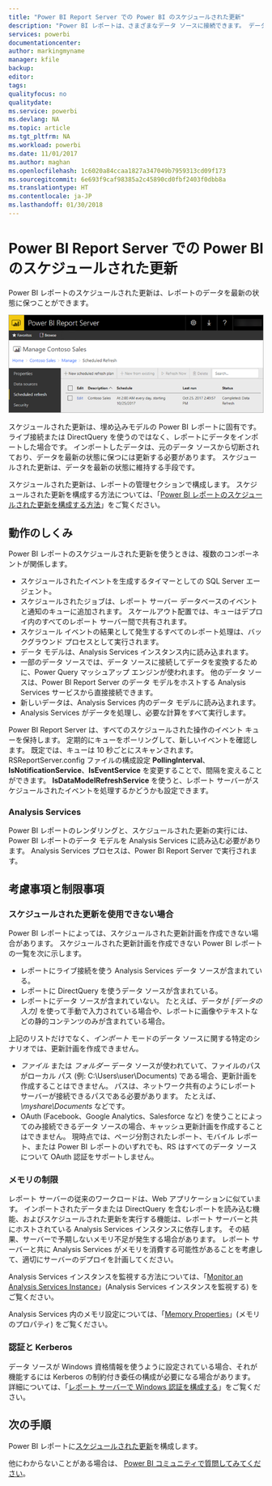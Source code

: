 ```yaml
---
title: "Power BI Report Server での Power BI のスケジュールされた更新"
description: "Power BI レポートは、さまざまなデータ ソースに接続できます。 データの使い方に応じて、異なるデータ ソースを利用できます。"
services: powerbi
documentationcenter: 
author: markingmyname
manager: kfile
backup: 
editor: 
tags: 
qualityfocus: no
qualitydate: 
ms.service: powerbi
ms.devlang: NA
ms.topic: article
ms.tgt_pltfrm: NA
ms.workload: powerbi
ms.date: 11/01/2017
ms.author: maghan
ms.openlocfilehash: 1c6020a84ccaa1827a347049b7959313cd09f173
ms.sourcegitcommit: 6e693f9caf98385a2c45890cd0fbf2403f0dbb8a
ms.translationtype: HT
ms.contentlocale: ja-JP
ms.lasthandoff: 01/30/2018
---
```

# <a name="power-bi-report-scheduled-refresh-in-power-bi-report-server"></a>Power BI Report Server での Power BI のスケジュールされた更新
Power BI レポートのスケジュールされた更新は、レポートのデータを最新の状態に保つことができます。

![Power BI Report Server でのスケジュールされた更新](media/scheduled-refresh/scheduled-refresh-success.png)

スケジュールされた更新は、埋め込みモデルの Power BI レポートに固有です。 ライブ接続または DirectQuery を使うのではなく、レポートにデータをインポートした場合です。 インポートしたデータは、元のデータ ソースから切断されており、データを最新の状態に保つには更新する必要があります。 スケジュールされた更新は、データを最新の状態に維持する手段です。

スケジュールされた更新は、レポートの管理セクションで構成します。 スケジュールされた更新を構成する方法については、「[Power BI レポートのスケジュールされた更新を構成する方法](configure-scheduled-refresh.md)」をご覧ください。

## <a name="how-this-works"></a>動作のしくみ
Power BI レポートのスケジュールされた更新を使うときは、複数のコンポーネントが関係します。

* スケジュールされたイベントを生成するタイマーとしての SQL Server エージェント。
* スケジュールされたジョブは、レポート サーバー データベースのイベントと通知のキューに追加されます。 スケールアウト配置では、キューはデプロイ内のすべてのレポート サーバー間で共有されます。
* スケジュール イベントの結果として発生するすべてのレポート処理は、バックグラウンド プロセスとして実行されます。
* データ モデルは、Analysis Services インスタンス内に読み込まれます。
* 一部のデータ ソースでは、データ ソースに接続してデータを変換するために、Power Query マッシュアップ エンジンが使われます。 他のデータ ソースは、Power BI Report Server のデータ モデルをホストする Analysis Services サービスから直接接続できます。
* 新しいデータは、Analysis Services 内のデータ モデルに読み込まれます。
* Analysis Services がデータを処理し、必要な計算をすべて実行します。

Power BI Report Server は、すべてのスケジュールされた操作のイベント キューを保持します。 定期的にキューをポーリングして、新しいイベントを確認します。 既定では、キューは 10 秒ごとにスキャンされます。 RSReportServer.config ファイルの構成設定 **PollingInterval**、**IsNotificationService**、**IsEventService** を変更することで、間隔を変えることができます。 **IsDataModelRefreshService** を使うと、レポート サーバーがスケジュールされたイベントを処理するかどうかも設定できます。

### <a name="analysis-services"></a>Analysis Services
Power BI レポートのレンダリングと、スケジュールされた更新の実行には、Power BI レポートのデータ モデルを Analysis Services に読み込む必要があります。 Analysis Services プロセスは、Power BI Report Server で実行されます。

## <a name="considerations-and-limitations"></a>考慮事項と制限事項
### <a name="when-scheduled-refresh-cant-be-used"></a>スケジュールされた更新を使用できない場合
Power BI レポートによっては、スケジュールされた更新計画を作成できない場合があります。 スケジュールされた更新計画を作成できない Power BI レポートの一覧を次に示します。

* レポートにライブ接続を使う Analysis Services データ ソースが含まれている。
* レポートに DirectQuery を使うデータ ソースが含まれている。
* レポートにデータ ソースが含まれていない。 たとえば、データが *[データの入力]* を使って手動で入力されている場合や、レポートに画像やテキストなどの静的コンテンツのみが含まれている場合。

上記のリストだけでなく、*インポート* モードのデータ ソースに関する特定のシナリオでは、更新計画を作成できません。

* *ファイル* または *フォルダー* データ ソースが使われていて、ファイルのパスがローカル パス (例: C:\Users\user\Documents) である場合、更新計画を作成することはできません。 パスは、ネットワーク共有のようにレポート サーバーが接続できるパスである必要があります。 たとえば、*\\myshare\Documents* などです。
* OAuth (Facebook、Google Analytics、Salesforce など) を使うことによってのみ接続できるデータ ソースの場合、キャッシュ更新計画を作成することはできません。 現時点では、ページ分割されたレポート、モバイル レポート、または Power BI レポートのいずれでも、RS はすべてのデータ ソースについて OAuth 認証をサポートしません。

### <a name="memory-limits"></a>メモリの制限
レポート サーバーの従来のワークロードは、Web アプリケーションに似ています。 インポートされたデータまたは DirectQuery を含むレポートを読み込む機能、およびスケジュールされた更新を実行する機能は、レポート サーバーと共にホストされている Analysis Services インスタンスに依存します。 その結果、サーバーで予期しないメモリ不足が発生する場合があります。 レポート サーバーと共に Analysis Services がメモリを消費する可能性があることを考慮して、適切にサーバーのデプロイを計画してください。

Analysis Services インスタンスを監視する方法については、「[Monitor an Analysis Services Instance](https://docs.microsoft.com/sql/analysis-services/instances/monitor-an-analysis-services-instance)」(Analysis Services インスタンスを監視する) をご覧ください。

Analysis Services 内のメモリ設定については、「[Memory Properties](https://docs.microsoft.com/sql/analysis-services/server-properties/memory-properties)」(メモリのプロパティ) をご覧ください。

### <a name="authentication-and-kerberos"></a>認証と Kerberos
データ ソースが Windows 資格情報を使うように設定されている場合、それが機能するには Kerberos の制約付き委任の構成が必要になる場合があります。 詳細については、「[レポート サーバーで Windows 認証を構成する](https://docs.microsoft.com/sql/reporting-services/security/configure-windows-authentication-on-the-report-server)」をご覧ください。

## <a name="next-steps"></a>次の手順
Power BI レポートに[スケジュールされた更新](configure-scheduled-refresh.md)を構成します。

他にわからないことがある場合は、 [Power BI コミュニティで質問してみてください](https://community.powerbi.com/)。

